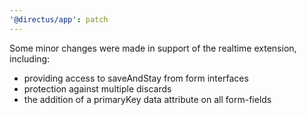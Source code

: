 ```yaml
---
'@directus/app': patch
---
```


Some minor changes were made in support of the realtime extension, including:

- providing access to saveAndStay from form interfaces
- protection against multiple discards
- the addition of a primaryKey data attribute on all form-fields
